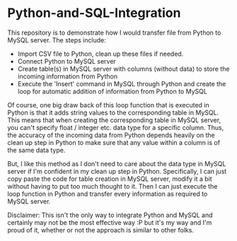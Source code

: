 # Python-and-SQL-Integration
This repository is to demonstrate how I would transfer file from Python to MySQL server.
The steps include:
- Import CSV file to Python, clean up these files if needed.
- Connect Python to MySQL server
- Create table(s) in MySQL server with columns (without data) to store the incoming information from Python
- Execute the 'Insert' command in MySQL through Python and create the loop for automatic addition of information from Python to MySQL

Of course, one big draw back of this loop function that is executed in Python is that it adds string values to the corresponding table in MySQL.
This means that when creating the corresponding table in MySQL server, you can't specify float / integer etc. data type for a specific column.
Thus, the accuracy of the incoming data from Python depends heavily on the clean up step in Python to make sure that any value within a column is of the same data type.

But, I like this method as I don't need to care about the data type in MySQL server if I'm confident in my clean up step in Python.
Specifically, I can just copy paste the code for table creation in MySQL server, modify it a bit without having to put too much thought to it.
Then I can just execute the loop function in Python and transfer every information as required to MySQL server.

Disclaimer: This isn't the only way to integrate Python and MySQL and certainly may not be the most effective way :P but it's my way and I'm proud of it, whether or not the approach is similar to other folks.
